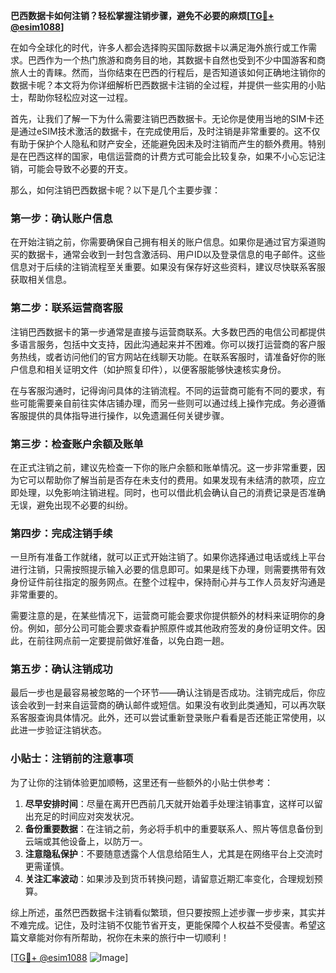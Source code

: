 **巴西数据卡如何注销？轻松掌握注销步骤，避免不必要的麻烦[[TG💪+ @esim1088](https://t.me/s/esim1088)]**

在如今全球化的时代，许多人都会选择购买国际数据卡以满足海外旅行或工作需求。巴西作为一个热门旅游和商务目的地，其数据卡自然也受到不少中国游客和商旅人士的青睐。然而，当你结束在巴西的行程后，是否知道该如何正确地注销你的数据卡呢？本文将为你详细解析巴西数据卡注销的全过程，并提供一些实用的小贴士，帮助你轻松应对这一过程。

首先，让我们了解一下为什么需要注销巴西数据卡。无论你是使用当地的SIM卡还是通过eSIM技术激活的数据卡，在完成使用后，及时注销是非常重要的。这不仅有助于保护个人隐私和财产安全，还能避免因未及时注销而产生的额外费用。特别是在巴西这样的国家，电信运营商的计费方式可能会比较复杂，如果不小心忘记注销，可能会导致不必要的开支。

那么，如何注销巴西数据卡呢？以下是几个主要步骤：

### **第一步：确认账户信息**
在开始注销之前，你需要确保自己拥有相关的账户信息。如果你是通过官方渠道购买的数据卡，通常会收到一封包含激活码、用户ID以及登录信息的电子邮件。这些信息对于后续的注销流程至关重要。如果没有保存好这些资料，建议尽快联系客服获取相关信息。

### **第二步：联系运营商客服**
注销巴西数据卡的第一步通常是直接与运营商联系。大多数巴西的电信公司都提供多语言服务，包括中文支持，因此沟通起来并不困难。你可以拨打运营商的客户服务热线，或者访问他们的官方网站在线聊天功能。在联系客服时，请准备好你的账户信息和相关证明文件（如护照复印件），以便客服能够快速核实身份。

在与客服沟通时，记得询问具体的注销流程。不同的运营商可能有不同的要求，有些可能需要亲自前往实体店铺办理，而另一些则可以通过线上操作完成。务必遵循客服提供的具体指导进行操作，以免遗漏任何关键步骤。

### **第三步：检查账户余额及账单**
在正式注销之前，建议先检查一下你的账户余额和账单情况。这一步非常重要，因为它可以帮助你了解当前是否存在未支付的费用。如果发现有未结清的款项，应立即处理，以免影响注销进程。同时，也可以借此机会确认自己的消费记录是否准确无误，避免出现不必要的纠纷。

### **第四步：完成注销手续**
一旦所有准备工作就绪，就可以正式开始注销了。如果你选择通过电话或线上平台进行注销，只需按照提示输入必要的信息即可。如果是线下办理，则需要携带有效身份证件前往指定的服务网点。在整个过程中，保持耐心并与工作人员友好沟通是非常重要的。

需要注意的是，在某些情况下，运营商可能会要求你提供额外的材料来证明你的身份。例如，部分公司可能会要求查看护照原件或其他政府签发的身份证明文件。因此，在前往网点前一定要提前做好准备，以免白跑一趟。

### **第五步：确认注销成功**
最后一步也是最容易被忽略的一个环节——确认注销是否成功。注销完成后，你应该会收到一封来自运营商的确认邮件或短信。如果没有收到此类通知，可以再次联系客服查询具体情况。此外，还可以尝试重新登录账户看看是否还能正常使用，以此进一步验证注销状态。

### **小贴士：注销前的注意事项**
为了让你的注销体验更加顺畅，这里还有一些额外的小贴士供参考：
1. **尽早安排时间**：尽量在离开巴西前几天就开始着手处理注销事宜，这样可以留出充足的时间应对突发状况。
2. **备份重要数据**：在注销之前，务必将手机中的重要联系人、照片等信息备份到云端或其他设备上，以防万一。
3. **注意隐私保护**：不要随意透露个人信息给陌生人，尤其是在网络平台上交流时更需谨慎。
4. **关注汇率波动**：如果涉及到货币转换问题，请留意近期汇率变化，合理规划预算。

综上所述，虽然巴西数据卡注销看似繁琐，但只要按照上述步骤一步步来，其实并不难完成。记住，及时注销不仅能节省开支，更能保障个人权益不受侵害。希望这篇文章能对你有所帮助，祝你在未来的旅行中一切顺利！

[[TG💪+ @esim1088](https://t.me/s/esim1088) ![Image](https://i.postimg.cc/4NQfJmqS/Snipaste-2025-05-13-00-14-12.png)]